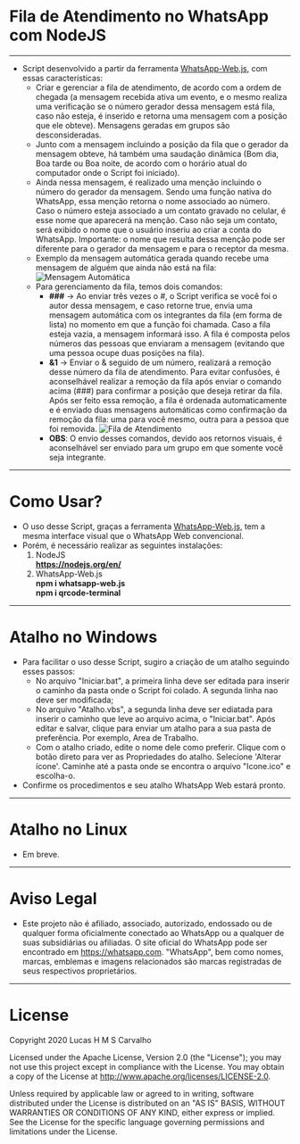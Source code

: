 # Fila de Atendimento no WhatsApp com NodeJS
---
 - Script desenvolvido a partir da ferramenta [WhatsApp-Web.js](https://github.com/pedroslopez/whatsapp-web.js), com essas características:
    * Criar e gerenciar a fila de atendimento, de acordo com a ordem de chegada (a mensagem recebida ativa um evento, e o mesmo realiza uma verificação se o número gerador dessa mensagem está fila, caso não esteja, é inserido e retorna uma mensagem com a posição que ele obteve). Mensagens geradas em grupos são desconsideradas.
    * Junto com a mensagem incluindo a posição da fila que o gerador da mensagem obteve, há também uma saudação dinâmica (Bom dia, Boa tarde ou Boa noite, de acordo com o horário atual do computador onde o Script foi iniciado).
    * Ainda nessa mensagem, é realizado uma menção incluindo o número do gerador da mensagem. Sendo uma função nativa do WhatsApp, essa menção retorna o nome associado ao número. Caso o número esteja associado a um contato gravado no celular, é esse nome que aparecerá na menção. Caso não seja um contato, será exibido o nome que o usuário inseriu ao criar a conta do WhatsApp. Importante: o nome que resulta dessa menção pode ser diferente para o gerador da mensagem e para o receptor da mesma.
    * Exemplo da mensagem automática gerada quando recebe uma mensagem de alguém que ainda não está na fila: ![Mensagem Automática](https://i.imgur.com/yIWNDpM.png)
    * Para gerenciamento da fila, temos dois comandos:
       * **###** -> Ao enviar três vezes o #, o Script verifica se você foi o autor dessa mensagem, e caso retorne true, envia uma mensagem automática com os integrantes da fila (em forma de lista) no momento em que a função foi chamada. Caso a fila esteja vazia, a mensagem informará isso. A fila é composta pelos números das pessoas que enviaram a mensagem (evitando que uma pessoa ocupe duas posições na fila).
       * **&1** -> Enviar o & seguido de um número, realizará a remoção desse número da fila de atendimento. Para evitar confusões, é aconselhável realizar a remoção da fila após enviar o comando acima (###) para confirmar a posição que deseja retirar da fila. Após ser feito essa remoção, a fila é ordenada automaticamente e é enviado duas mensagens automáticas como confirmação da remoção da fila: uma para você mesmo, outra para a pessoa que foi removida.
       ![Fila de Atendimento](https://i.imgur.com/UPSvyNQ.png)
       * **OBS**: O envio desses comandos, devido aos retornos visuais, é aconselhável ser enviado para um grupo em que somente você seja integrante.
---
# Como Usar?
 * O uso desse Script, graças a ferramenta [WhatsApp-Web.js](https://github.com/pedroslopez/whatsapp-web.js), tem a mesma interface visual que o WhatsApp Web convencional.
 * Porém, é necessário realizar as seguintes instalações: <br />
    1. NodeJS <br />
       __https://nodejs.org/en/__
    2. WhatsApp-Web.js <br />
       __npm i whatsapp-web.js__ <br />
       __npm i qrcode-terminal__
---
# Atalho no Windows
 * Para facilitar o uso desse Script, sugiro a criação de um atalho seguindo esses passos:
    * No arquivo "Iniciar.bat", a primeira linha deve ser editada para inserir o caminho da pasta onde o Script foi colado. A segunda linha nao deve ser modificada;
    * No arquivo "Atalho.vbs", a segunda linha deve ser ediatada para inserir o caminho que leve ao arquivo acima, o "Iniciar.bat". Após editar e salvar, clique para enviar um atalho para a sua pasta de preferência. Por exemplo, Area de Trabalho.
    * Com o atalho criado, edite o nome dele como preferir. Clique com o botão direto para ver as Propriedades do atalho. Selecione 'Alterar ícone'. Caminhe até a pasta onde se encontra o arquivo "Icone.ico" e escolha-o. 
 * Confirme os procedimentos e seu atalho WhatsApp Web estará pronto. 
 ---
 # Atalho no Linux
 * Em breve.
 ---
 # Aviso Legal
 * Este projeto não é afiliado, associado, autorizado, endossado ou de qualquer forma oficialmente conectado ao WhatsApp ou a qualquer de suas subsidiárias ou afiliadas. O site oficial do WhatsApp pode ser encontrado em https://whatsapp.com. "WhatsApp", bem como nomes, marcas, emblemas e imagens relacionados são marcas registradas de seus respectivos proprietários.
---
# License

Copyright 2020 Lucas H M S Carvalho

Licensed under the Apache License, Version 2.0 (the "License");
you may not use this project except in compliance with the License.
You may obtain a copy of the License at http://www.apache.org/licenses/LICENSE-2.0.

Unless required by applicable law or agreed to in writing, software
distributed under the License is distributed on an "AS IS" BASIS,
WITHOUT WARRANTIES OR CONDITIONS OF ANY KIND, either express or implied.
See the License for the specific language governing permissions and
limitations under the License.
